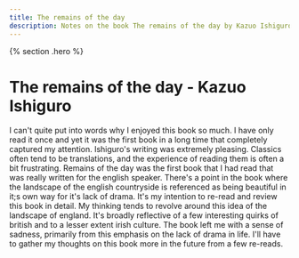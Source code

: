 ```yaml
---
title: The remains of the day
description: Notes on the book The remains of the day by Kazuo Ishiguro
---
```


{% section .hero %}
# The remains of the day - Kazuo Ishiguro
I can't quite put into words why I enjoyed this book so much. I have only read it once and yet it was the first book in a long time that completely captured my attention. Ishiguro's writing was extremely pleasing. Classics often tend to be translations, and the experience of reading them is often a bit frustrating. Remains of the day was the first book that I had read that was really written for the english speaker. There's a point in the book where the landscape of the english countryside is referenced as being beautiful in it;s own way for it's lack of drama. It's my intention to re-read and review this book in detail. My thinking tends to revolve around this idea of the landscape of england. It's broadly reflective of a few interesting quirks of british and to a lesser extent irish culture. The book left me with a sense of sadness, primarily from this emphasis on the lack of drama in life. I'll have to gather my thoughts on this book more in the future from a few re-reads. 

